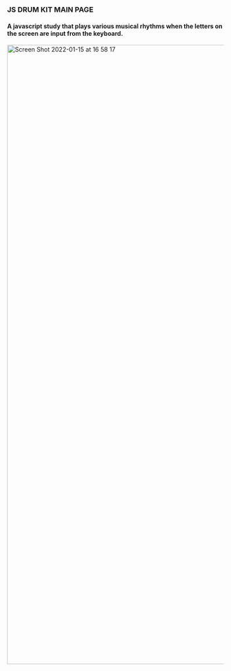 ### JS DRUM KIT MAIN PAGE 
#### A javascript study that plays various musical rhythms when the letters on the screen are input from the keyboard.
<img width="1440" alt="Screen Shot 2022-01-15 at 16 58 17" src="https://user-images.githubusercontent.com/59255005/149624584-dca3fccb-fdd4-4b36-b3eb-b5f918e2f73a.png">
